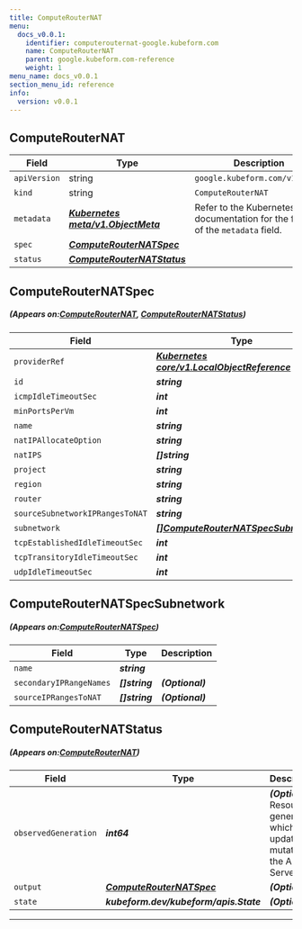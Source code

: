```yaml
---
title: ComputeRouterNAT
menu:
  docs_v0.0.1:
    identifier: computerouternat-google.kubeform.com
    name: ComputeRouterNAT
    parent: google.kubeform.com-reference
    weight: 1
menu_name: docs_v0.0.1
section_menu_id: reference
info:
  version: v0.0.1
---
```


## ComputeRouterNAT
| Field | Type | Description |
| ------ | ----- | ----------- |
| `apiVersion` | string | `google.kubeform.com/v1alpha1` |
|    `kind` | string | `ComputeRouterNAT` |
| `metadata` | ***[Kubernetes meta/v1.ObjectMeta](https://kubernetes.io/docs/reference/generated/kubernetes-api/v1.13/#objectmeta-v1-meta)***|Refer to the Kubernetes API documentation for the fields of the `metadata` field.|
| `spec` | ***[ComputeRouterNATSpec](#ComputeRouterNATSpec)***||
| `status` | ***[ComputeRouterNATStatus](#ComputeRouterNATStatus)***||
## ComputeRouterNATSpec
##### (Appears on:[ComputeRouterNAT](#ComputeRouterNAT), [ComputeRouterNATStatus](#ComputeRouterNATStatus))
| Field | Type | Description |
| ------ | ----- | ----------- |
| `providerRef` | ***[Kubernetes core/v1.LocalObjectReference](https://kubernetes.io/docs/reference/generated/kubernetes-api/v1.13/#localobjectreference-v1-core)***||
| `id` | ***string***||
| `icmpIdleTimeoutSec` | ***int***| ***(Optional)*** |
| `minPortsPerVm` | ***int***| ***(Optional)*** |
| `name` | ***string***||
| `natIPAllocateOption` | ***string***||
| `natIPS` | ***[]string***| ***(Optional)*** |
| `project` | ***string***| ***(Optional)*** |
| `region` | ***string***| ***(Optional)*** |
| `router` | ***string***||
| `sourceSubnetworkIPRangesToNAT` | ***string***| ***(Optional)*** |
| `subnetwork` | ***[[]ComputeRouterNATSpecSubnetwork](#ComputeRouterNATSpecSubnetwork)***| ***(Optional)*** |
| `tcpEstablishedIdleTimeoutSec` | ***int***| ***(Optional)*** |
| `tcpTransitoryIdleTimeoutSec` | ***int***| ***(Optional)*** |
| `udpIdleTimeoutSec` | ***int***| ***(Optional)*** |
## ComputeRouterNATSpecSubnetwork
##### (Appears on:[ComputeRouterNATSpec](#ComputeRouterNATSpec))
| Field | Type | Description |
| ------ | ----- | ----------- |
| `name` | ***string***||
| `secondaryIPRangeNames` | ***[]string***| ***(Optional)*** |
| `sourceIPRangesToNAT` | ***[]string***| ***(Optional)*** |
## ComputeRouterNATStatus
##### (Appears on:[ComputeRouterNAT](#ComputeRouterNAT))
| Field | Type | Description |
| ------ | ----- | ----------- |
| `observedGeneration` | ***int64***| ***(Optional)*** Resource generation, which is updated on mutation by the API Server.|
| `output` | ***[ComputeRouterNATSpec](#ComputeRouterNATSpec)***| ***(Optional)*** |
| `state` | ***kubeform.dev/kubeform/apis.State***| ***(Optional)*** |
---
